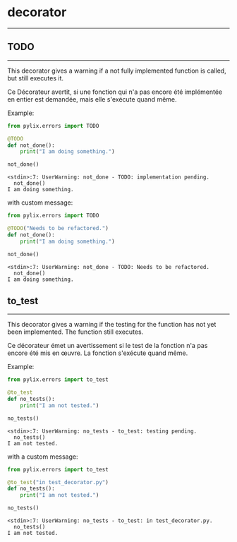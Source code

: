 # decorator
***

## TODO
***
This decorator gives a warning if a not fully implemented function is called, but still executes it.

Ce Décorateur avertit, si une fonction qui n'a pas encore été implémentée en entier est demandée, mais elle
    s'exécute quand même.

Example:
```python
from pylix.errors import TODO

@TODO
def not_done():
    print("I am doing something.")

not_done()
```
```title="output"
<stdin>:7: UserWarning: not_done - TODO: implementation pending.
  not_done()
I am doing something.
```

with custom message:
```python
from pylix.errors import TODO

@TODO("Needs to be refactored.")
def not_done():
    print("I am doing something.")

not_done()
```
```title="output"
<stdin>:7: UserWarning: not_done - TODO: Needs to be refactored.
  not_done()
I am doing something.
```

## to_test
***
This decorator gives a warning if the testing for the function has not yet been implemented.
The function still executes.

Ce décorateur émet un avertissement si le test de la fonction n'a pas encore été mis en œuvre.
La fonction s'exécute quand même.

Example:
```python
from pylix.errors import to_test

@to_test
def no_tests():
    print("I am not tested.")

no_tests()
```
```title="output"
<stdin>:7: UserWarning: no_tests - to_test: testing pending.
  no_tests()
I am not tested.
```

with a custom message:
```python
from pylix.errors import to_test

@to_test("in test_decorator.py")
def no_tests():
    print("I am not tested.")

no_tests()
```
```title="output"
<stdin>:7: UserWarning: no_tests - to_test: in test_decorator.py.
  no_tests()
I am not tested.
```
